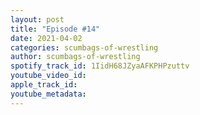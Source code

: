 ```yaml
---
layout: post
title: "Episode #14"
date: 2021-04-02
categories: scumbags-of-wrestling
author: scumbags-of-wrestling
spotify_track_id: 1IidH68JZyaAFKPHPzuttv
youtube_video_id: 
apple_track_id: 
youtube_metadata: 
---
```


